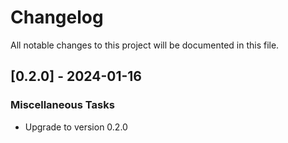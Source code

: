 # Changelog

All notable changes to this project will be documented in this file.

## [0.2.0] - 2024-01-16

### Miscellaneous Tasks

- Upgrade to version 0.2.0

<!-- generated by git-cliff -->
